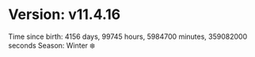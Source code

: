 # Version: v11.4.16
Time since birth: 4156 days, 99745 hours, 5984700 minutes, 359082000 seconds
Season: Winter ❄️
